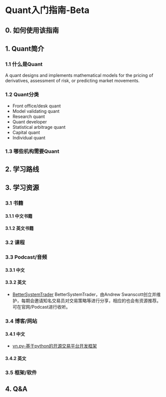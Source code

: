 # Quant入门指南-Beta

## 0. 如何使用该指南

## 1. Quant简介

### 1.1 什么是Quant
A quant designs and implements mathematical models for the pricing of derivatives, assessment of risk, or predicting market movements.
### 1.2 Quant分类
* Front office/desk quant
* Model validating quant
* Research quant
* Quant developer
* Statistical arbitrage quant
* Capital quant
* Individual quant


### 1.3 哪些机构需要Quant

## 2. 学习路线

## 3. 学习资源
### 3.1 书籍
#### 3.1.1 中文书籍
#### 3.1.2 英文书籍
### 3.2 课程
### 3.3 Podcast/音频
#### 3.3.1 中文
#### 3.3.2 英文
* <a href="http://bettersystemtrader.com/" target="_blank">BetterSystemTrader</a> BetterSystemTrader，由Andrew Swanscott创立并维护，每期会邀请知名交易员对交易策略等进行分享，相应的也会有资源推荐。可在官网/Podcast进行收听。

### 3.4 博客/网站
#### 3.4.1 中文
* [vn.py-基于python的开源交易平台开发框架](https://zhuanlan.zhihu.com/vn-py)


#### 3.4.2 英文

### 3.5 框架/软件


## 4. Q&A
